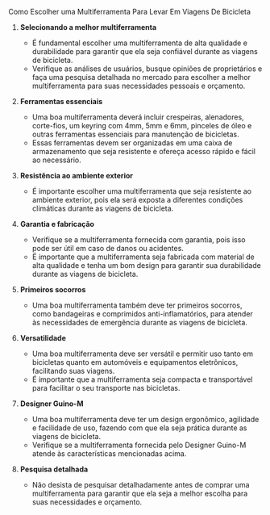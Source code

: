 Como Escolher uma Multiferramenta Para Levar Em Viagens De Bicicleta

   1. **Selecionando a melhor multiferramenta**
      - É fundamental escolher uma multiferramenta de alta qualidade e durabilidade para garantir que ela seja confiável durante as viagens de bicicleta.
      - Verifique as análises de usuários, busque opiniões de proprietários e faça uma pesquisa detalhada no mercado para escolher a melhor multiferramenta para suas necessidades pessoais e orçamento.

   2. **Ferramentas essenciais**
      - Uma boa multiferramenta deverá incluir crespeiras, alenadores, corte-fios, um keyring com 4mm, 5mm e 6mm, pinceles de óleo e outras ferramentas essenciais para manutenção de bicicletas.
      - Essas ferramentas devem ser organizadas em uma caixa de armazenamento que seja resistente e ofereça acesso rápido e fácil ao necessário.

   3. **Resistência ao ambiente exterior**
      - É importante escolher uma multiferramenta que seja resistente ao ambiente exterior, pois ela será exposta a diferentes condições climáticas durante as viagens de bicicleta.

   4. **Garantia e fabricação**
      - Verifique se a multiferramenta fornecida com garantia, pois isso pode ser útil em caso de danos ou acidentes.
      - É importante que a multiferramenta seja fabricada com material de alta qualidade e tenha um bom design para garantir sua durabilidade durante as viagens de bicicleta.

   5. **Primeiros socorros**
      - Uma boa multiferramenta também deve ter primeiros socorros, como bandageiras e comprimidos anti-inflamatórios, para atender às necessidades de emergência durante as viagens de bicicleta.

   6. **Versatilidade**
      - Uma boa multiferramenta deve ser versátil e permitir uso tanto em bicicletas quanto em automóveis e equipamentos eletrônicos, facilitando suas viagens.
      - É importante que a multiferramenta seja compacta e transportável para facilitar o seu transporte nas bicicletas.

   7. **Designer Guino-M**
      - Uma boa multiferramenta deve ter um design ergonômico, agilidade e facilidade de uso, fazendo com que ela seja prática durante as viagens de bicicleta.
      - Verifique se a multiferramenta fornecida pelo Designer Guino-M atende às características mencionadas acima.

   8. **Pesquisa detalhada**
      - Não desista de pesquisar detalhadamente antes de comprar uma multiferramenta para garantir que ela seja a melhor escolha para suas necessidades e orçamento.